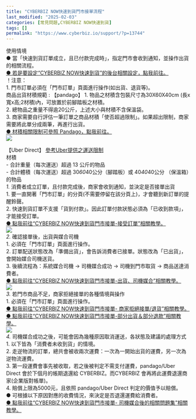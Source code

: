 ```yaml
---
title: "CYBERBIZ NOW快速到貨門市接單流程"
last_modified: "2025-02-03"
categories: [常見問題,CYBERBIZ NOW快速到貨]
tags: []
permalink: "https://www.cyberbiz.io/support/?p=13744"
---
```


使用情境  
● 當「快速到貨訂單成立，且已付款完成時」，指定門市會收到通知，並操作出貨的相關流程。  
[● 若是要設定“CYBERBIZ
NOW快速到貨”的後台相關設定，點我前往。](https://www.cyberbiz.io/support/?p=12783)  
！注意：  
1\. 門市訂單必須在「門市訂單」頁面進行操作(如出貨、退貨等)。  
商品出貨材積規範 : 【pandago】 1\. 物品之材積含包裝尺寸為30X60X40cm (長x寬x高;2材積)內，可放置於前腳踏板之材積。  
2\. 總物品之重量不得逾20公斤，上述大小與材積不含保溫袋。  
3\. 商家需要自行評估一筆訂單之商品材積「使否超過限制」。如果超出限制，商家需要將此單分成兩筆，再進行出貨。  
[● 材積相關限制可參照 Pandago，點我前往。](https://vendor.foodpanda.com.tw/pandago)  
![](https://www.cyberbiz.io/support/wp-content/uploads/2021/06/快速到貨49.png)  

【Uber Direct】 [參考Uber提供之運送限制](https://www.uber.com/zh-TW/blog/uber-direct-package-restrictions/)  
材積  
\- 合計重量（每次運送）超過 13 公斤的物品  
\- 合計體積（每次運送）超過 30*60*40公分（腳踏板）或 40*40*40公分 （保溫箱）的物品  
_1._   消費者成立訂單，且付款完成後，商家會收到通知，並決定是否接單出貨  
1\. 要一直開著「門市訂單」的分頁(不需要停留在該分頁上)，才會聽到新訂單的提醒鈴聲。  
2\. 快速到貨訂單不支援「貨到付款」。因此訂單付款狀態必須為「已收到款項」，才能接受訂單。  
[● 點我前往“CYBERBIZ NOW快速到貨門市接單-接受訂單”相關教學。  
![](https://www.cyberbiz.io/support/wp-content/uploads/2021/06/快速到貨29.png)](https://www.cyberbiz.io/support/?p=13134)  
_2._   確認接單後，出貨與媒合司機  
1\. 必須在「門市訂單」頁面進行操作。  
2\. 訂單配送狀態改為「準備出貨」，會告訴消費者已接單。狀態改為「已出貨」，會開始媒合司機送貨。  
3\. 後續流程為：系統媒合司機 → 司機媒合成功 → 司機到門市取貨 → 商品送達消費者。  
[● 點我前往“CYBERBIZ NOW快速到貨門市接單-出貨、司機媒合”相關教學。  
![](https://www.cyberbiz.io/support/wp-content/uploads/2021/06/快速到貨35.png)](https://www.cyberbiz.io/support/?p=13166)  
_3._   若門市商品不足，商家拒絕接單的各種情境與操作  
1\. 必須在「門市訂單」頁面進行操作。  
[● 點我前往“CYBERBIZ NOW快速到貨門市接單-
商家拒絕接單/退貨”相關教學。](https://www.cyberbiz.io/support/?p=13193)  
[● 點我前往“CYBERBIZ NOW快速到貨門市接單-部分出貨＆部分退款”相關教學。  
![](https://www.cyberbiz.io/support/wp-content/uploads/2021/06/快速到貨39.png)](https://www.cyberbiz.io/support/?p=13344)  
_4._   司機媒合成功之後，可能會因為幾種原因取消運送，各狀態及建議的處理方式  
1\. 以下皆為「消費者未收到貨」的情境。  
2\. 走逆物流的訂單，總共會被收兩次運費：一次為一開始出貨的運費，另一次為逆物流運費。  
3\. 第一段運費會事先被收取，若之後被判定不需支付運費，pandago/Uber Direct 會於下個月的帳期退還給
CYBERBIZ。而CYBERBIZ 會再將此運費退還商家(企業版對帳單)。  
4\. 賠償上限為5000元，且依照 pandago/Uber Direct 判定的價值予以賠償。  
● 可根據以下原因對應的收費情況，來決定是否退還運費給消費者。  
[● 點我前往“CYBERBIZ NOW快速到貨門市接單-
司機媒合後的相關問題集”相關教學。](https://www.cyberbiz.io/support/?p=13253)  

